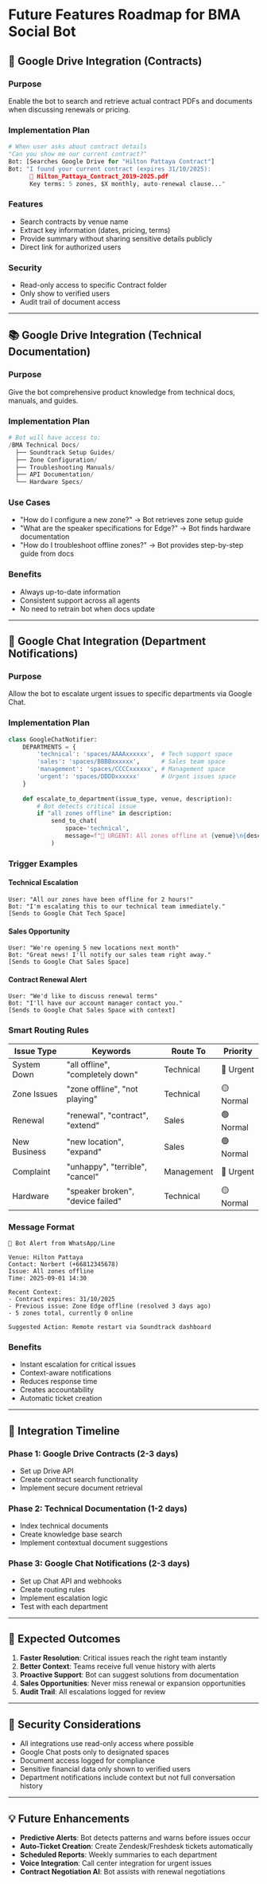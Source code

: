 # Future Features Roadmap for BMA Social Bot

## 📁 Google Drive Integration (Contracts)

### Purpose
Enable the bot to search and retrieve actual contract PDFs and documents when discussing renewals or pricing.

### Implementation Plan
```python
# When user asks about contract details
"Can you show me our current contract?"
Bot: [Searches Google Drive for "Hilton Pattaya Contract"]
Bot: "I found your current contract (expires 31/10/2025):
      📄 Hilton_Pattaya_Contract_2019-2025.pdf
      Key terms: 5 zones, $X monthly, auto-renewal clause..."
```

### Features
- Search contracts by venue name
- Extract key information (dates, pricing, terms)
- Provide summary without sharing sensitive details publicly
- Direct link for authorized users

### Security
- Read-only access to specific Contract folder
- Only show to verified users
- Audit trail of document access

---

## 📚 Google Drive Integration (Technical Documentation)

### Purpose
Give the bot comprehensive product knowledge from technical docs, manuals, and guides.

### Implementation Plan
```python
# Bot will have access to:
/BMA Technical Docs/
  ├── Soundtrack Setup Guides/
  ├── Zone Configuration/
  ├── Troubleshooting Manuals/
  ├── API Documentation/
  └── Hardware Specs/
```

### Use Cases
- "How do I configure a new zone?"
  → Bot retrieves zone setup guide
- "What are the speaker specifications for Edge?"
  → Bot finds hardware documentation
- "How do I troubleshoot offline zones?"
  → Bot provides step-by-step guide from docs

### Benefits
- Always up-to-date information
- Consistent support across all agents
- No need to retrain bot when docs update

---

## 💬 Google Chat Integration (Department Notifications)

### Purpose
Allow the bot to escalate urgent issues to specific departments via Google Chat.

### Implementation Plan
```python
class GoogleChatNotifier:
    DEPARTMENTS = {
        'technical': 'spaces/AAAAxxxxxx',  # Tech support space
        'sales': 'spaces/BBBBxxxxxx',      # Sales team space
        'management': 'spaces/CCCCxxxxxx', # Management space
        'urgent': 'spaces/DDDDxxxxxx'      # Urgent issues space
    }
    
    def escalate_to_department(issue_type, venue, description):
        # Bot detects critical issue
        if "all zones offline" in description:
            send_to_chat(
                space='technical',
                message=f"🚨 URGENT: All zones offline at {venue}\n{description}"
            )
```

### Trigger Examples

#### Technical Escalation
```
User: "All our zones have been offline for 2 hours!"
Bot: "I'm escalating this to our technical team immediately."
[Sends to Google Chat Tech Space]
```

#### Sales Opportunity
```
User: "We're opening 5 new locations next month"
Bot: "Great news! I'll notify our sales team right away."
[Sends to Google Chat Sales Space]
```

#### Contract Renewal Alert
```
User: "We'd like to discuss renewal terms"
Bot: "I'll have our account manager contact you."
[Sends to Google Chat Sales Space with context]
```

### Smart Routing Rules

| Issue Type | Keywords | Route To | Priority |
|------------|----------|----------|----------|
| System Down | "all offline", "completely down" | Technical | 🔴 Urgent |
| Zone Issues | "zone offline", "not playing" | Technical | 🟡 Normal |
| Renewal | "renewal", "contract", "extend" | Sales | 🟢 Normal |
| New Business | "new location", "expand" | Sales | 🟢 Normal |
| Complaint | "unhappy", "terrible", "cancel" | Management | 🔴 Urgent |
| Hardware | "speaker broken", "device failed" | Technical | 🟡 Normal |

### Message Format
```
🤖 Bot Alert from WhatsApp/Line

Venue: Hilton Pattaya
Contact: Norbert (+66812345678)
Issue: All zones offline
Time: 2025-09-01 14:30

Recent Context:
- Contract expires: 31/10/2025
- Previous issue: Zone Edge offline (resolved 3 days ago)
- 5 zones total, currently 0 online

Suggested Action: Remote restart via Soundtrack dashboard
```

### Benefits
- Instant escalation for critical issues
- Context-aware notifications
- Reduces response time
- Creates accountability
- Automatic ticket creation

---

## 🔄 Integration Timeline

### Phase 1: Google Drive Contracts (2-3 days)
- Set up Drive API
- Create contract search functionality
- Implement secure document retrieval

### Phase 2: Technical Documentation (1-2 days)
- Index technical documents
- Create knowledge base search
- Implement contextual document suggestions

### Phase 3: Google Chat Notifications (2-3 days)
- Set up Chat API and webhooks
- Create routing rules
- Implement escalation logic
- Test with each department

---

## 🎯 Expected Outcomes

1. **Faster Resolution**: Critical issues reach the right team instantly
2. **Better Context**: Teams receive full venue history with alerts
3. **Proactive Support**: Bot can suggest solutions from documentation
4. **Sales Opportunities**: Never miss renewal or expansion opportunities
5. **Audit Trail**: All escalations logged for review

---

## 🔐 Security Considerations

- All integrations use read-only access where possible
- Google Chat posts only to designated spaces
- Document access logged for compliance
- Sensitive financial data only shown to verified users
- Department notifications include context but not full conversation history

---

## 💡 Future Enhancements

- **Predictive Alerts**: Bot detects patterns and warns before issues occur
- **Auto-Ticket Creation**: Create Zendesk/Freshdesk tickets automatically
- **Scheduled Reports**: Weekly summaries to each department
- **Voice Integration**: Call center integration for urgent issues
- **Contract Negotiation AI**: Bot assists with renewal negotiations